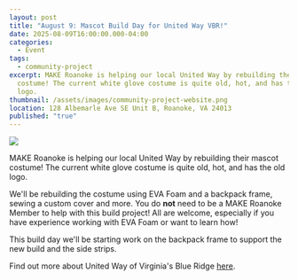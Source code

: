 ```yaml
---
layout: post
title: "August 9: Mascot Build Day for United Way VBR!"
date: 2025-08-09T16:00:00.000-04:00
categories:
  - Event
tags:
  - community-project
excerpt: MAKE Roanoke is helping our local United Way by rebuilding their mascot
  costume! The current white glove costume is quite old, hot, and has the old
  logo.
thumbnail: /assets/images/community-project-website.png
location: 128 Albemarle Ave SE Unit B, Roanoke, VA 24013
published: "true"
---
```

![](/assets/images/community-project-website.png)

MAKE Roanoke is helping our local United Way by rebuilding their mascot costume! The current white glove costume is quite old, hot, and has the old logo.

We'll be rebuilding the costume using EVA Foam and a backpack frame, sewing a custom cover and more. You do **not** need to be a MAKE Roanoke Member to help with this build project! All are welcome, especially if you have experience working with EVA Foam or want to learn how!

This build day we'll be starting work on the backpack frame to support the new build and the side strips.

Find out more about United Way of Virginia's Blue Ridge [here](https://uwvbr.org/).
